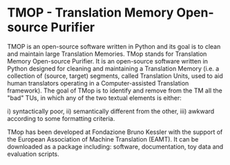# TMOP - Translation Memory Open-source Purifier


TMOP is an open-source software written in Python and its goal is to clean and maintain large Translation Memories. TMop stands for Translation Memory Open-source Purifier. It is an open-source software written in Python designed for cleaning and maintaining a Translation Memory (i.e. a collection of (source, target) segments, called Translation Units, used to aid human translators operating in a Computer-assisted Translation framework). The goal of TMop is to identify and remove from the TM all the "bad" TUs,  in which any of the two textual elements is either: 

i) syntactically poor, 
ii) semantically different from the other,
iii) awkward according to some formatting criteria. 

TMop has been developed at Fondazione Bruno Kessler with the support of the European Association of Machine Translation (EAMT). It can be downloaded as a package including: software, documentation, toy data and evaluation scripts. 

